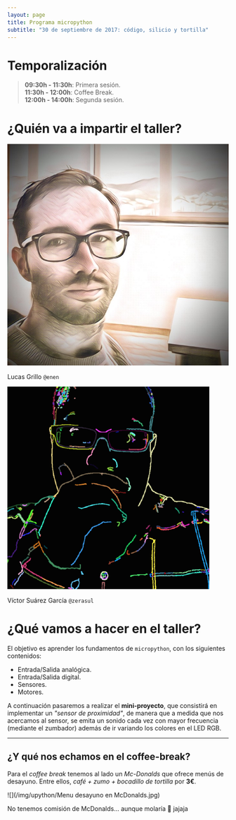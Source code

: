 ```yaml
---
layout: page
title: Programa micropython
subtitle: "30 de septiembre de 2017: código, silicio y tortilla"
---
```


# Temporalización

> **09:30h - 11:30h**: Primera sesión.  
> **11:30h - 12:00h**: Coffee Break.  
> **12:00h - 14:00h**: Segunda sesión.

# ¿Quién va a impartir el taller?

<div class="container-fluid">
    <div class="row">
        <div class="col-md-6 text-center">
            <img src="/img/upython/ponentes/enen.jpg">
            <p>
                Lucas Grillo <code>@enen</code>
            </p>
        </div>
        <div class="col-md-6 text-center">
            <img src="/img/upython/ponentes/zerasul.png">
            <p>
                Víctor Suárez García <code>@zerasul</code>
            </p>
        </div>
    </div>
</div>


# ¿Qué vamos a hacer en el taller?

El objetivo es aprender los fundamentos de `micropython`, con los siguientes contenidos:

- Entrada/Salida analógica.
- Entrada/Salida digital.
- Sensores.
- Motores.

A continuación pasaremos a realizar el **mini-proyecto**, que consistirá en implementar un *"sensor de proximidad"*, de manera que a medida que nos acercamos al sensor, se emita un sonido cada vez con mayor frecuencia (mediante el zumbador) además de ir variando los colores en el LED RGB.

---

## ¿Y qué nos echamos en el coffee-break?

Para el *coffee break* tenemos al lado un *Mc-Donalds* que ofrece menús de desayuno. Entre ellos, *café + zumo + bocadillo de tortilla* por **3€**.

![](/img/upython/Menu desayuno en McDonalds.jpg)

No tenemos comisión de McDonalds... aunque molaría 🤔 jajaja
